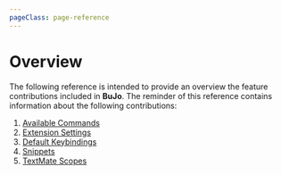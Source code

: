 ```yaml
---
pageClass: page-reference
---
```


# Overview

The following reference is intended to provide an overview the feature
contributions included in **BuJo**. The reminder of this reference contains
information about the following contributions:

1. [Available Commands](/reference/commands.md)
2. [Extension Settings](/reference/settings.md)
3. [Default Keybindings](/reference/keybindings.md)
4. [Snippets](/reference/snippets.md)
4. [TextMate Scopes](/reference/scopes.md)
